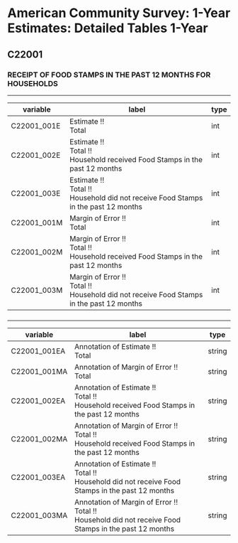 # American Community Survey: 1-Year Estimates: Detailed Tables 1-Year

## C22001

### RECEIPT OF FOOD STAMPS IN THE PAST 12 MONTHS FOR HOUSEHOLDS

___

| variable | label | type |
| ----- | ----- | ----- |
| C22001_001E | Estimate !!<br>Total | int |
| C22001_002E | Estimate !!<br>Total !!<br>Household received Food Stamps in the past 12 months | int |
| C22001_003E | Estimate !!<br>Total !!<br>Household did not receive Food Stamps in the past 12 months | int |
| C22001_001M | Margin of Error !!<br>Total | int |
| C22001_002M | Margin of Error !!<br>Total !!<br>Household received Food Stamps in the past 12 months | int |
| C22001_003M | Margin of Error !!<br>Total !!<br>Household did not receive Food Stamps in the past 12 months | int |
### 

___

| variable | label | type |
| ----- | ----- | ----- |
| C22001_001EA | Annotation of Estimate !!<br>Total | string |
| C22001_001MA | Annotation of Margin of Error !!<br>Total | string |
| C22001_002EA | Annotation of Estimate !!<br>Total !!<br>Household received Food Stamps in the past 12 months | string |
| C22001_002MA | Annotation of Margin of Error !!<br>Total !!<br>Household received Food Stamps in the past 12 months | string |
| C22001_003EA | Annotation of Estimate !!<br>Total !!<br>Household did not receive Food Stamps in the past 12 months | string |
| C22001_003MA | Annotation of Margin of Error !!<br>Total !!<br>Household did not receive Food Stamps in the past 12 months | string |

